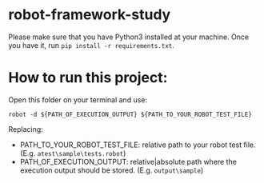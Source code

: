 # robot-framework-study

Please make sure that you have Python3 installed at your machine.
Once you have it, run `pip install -r requirements.txt`.

# How to run this project:

Open this folder on your terminal and use: 

`robot -d ${PATH_OF_EXECUTION_OUTPUT} ${PATH_TO_YOUR_ROBOT_TEST_FILE} `

Replacing:
- PATH_TO_YOUR_ROBOT_TEST_FILE: relative path to your robot test file. (E.g. `atest\sample\tests.robot`)
- PATH_OF_EXECUTION_OUTPUT: relative|absolute path where the execution output should be stored. (E.g. `output\sample`)

